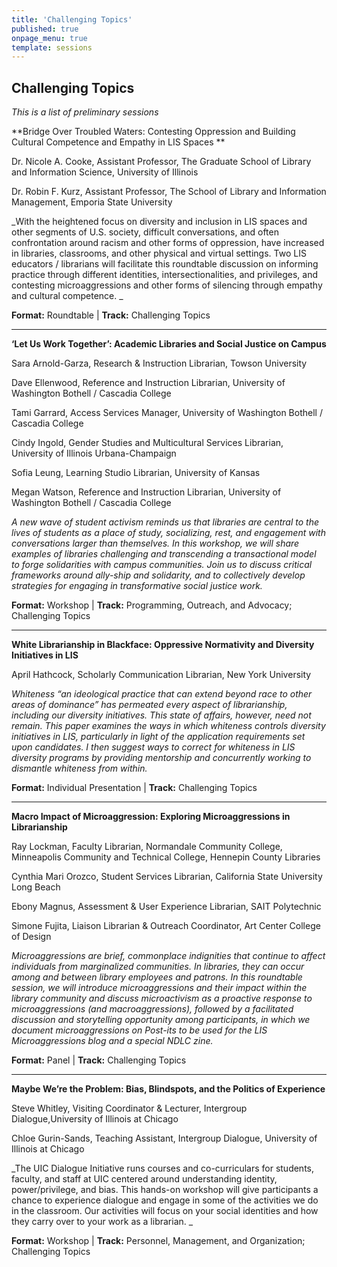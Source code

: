 ```yaml
---
title: 'Challenging Topics'
published: true
onpage_menu: true
template: sessions
---
```

## Challenging Topics
_This is a list of preliminary sessions_

**Bridge Over Troubled Waters: Contesting Oppression and Building Cultural Competence and Empathy in LIS Spaces **

Dr. Nicole A. Cooke, Assistant Professor, The Graduate School of Library and Information Science, University of Illinois

Dr. Robin F. Kurz, Assistant Professor, The School of Library and Information Management, Emporia State University

_With the heightened focus on diversity and inclusion in LIS spaces and other segments of U.S. society, difficult 
conversations, and often confrontation around racism and other forms of oppression, have increased in libraries, 
classrooms, and other physical and virtual settings. Two LIS educators / librarians will facilitate this roundtable discussion on informing practice through different identities, intersectionalities, and privileges, and contesting microaggressions and other forms of silencing through empathy and cultural competence. _

**Format:** Roundtable | **Track:** Challenging Topics

___

**‘Let Us Work Together’: Academic Libraries and Social Justice on Campus**

Sara Arnold-Garza, Research & Instruction Librarian, Towson University

Dave Ellenwood, Reference and Instruction Librarian, University of Washington Bothell / Cascadia College

Tami Garrard, Access Services Manager, University of Washington Bothell / Cascadia College

Cindy Ingold, Gender Studies and Multicultural Services Librarian, University of Illinois Urbana-Champaign

Sofia Leung, Learning Studio Librarian, University of Kansas

Megan Watson, Reference and Instruction Librarian, University of Washington Bothell / Cascadia College
 
_A new wave of student activism reminds us that libraries are central to the lives of students as a place of study, 
socializing, rest, and engagement with conversations larger than themselves. In this workshop, we will share examples
 of libraries challenging and transcending a transactional model to forge solidarities with campus communities. Join us to discuss critical frameworks around ally-ship and solidarity, and to collectively develop strategies for engaging in transformative social justice work._

**Format:** Workshop | **Track:** Programming, Outreach, and Advocacy; Challenging Topics

___

**White Librarianship in Blackface: Oppressive Normativity and Diversity Initiatives in LIS**

April Hathcock, Scholarly Communication Librarian, New York University  
 
_Whiteness “an ideological practice that can extend beyond race to other areas of dominance” has permeated every 
aspect of librarianship, including our diversity initiatives. This state of affairs, however, need not remain. This 
paper examines the ways in which whiteness controls diversity initiatives in LIS, particularly in light of the application requirements set upon candidates. I then suggest ways to correct for whiteness in LIS diversity programs by providing mentorship and concurrently working to dismantle whiteness from within._
 
**Format:** Individual Presentation | **Track:** Challenging Topics

___

**Macro Impact of Microaggression: Exploring Microaggressions in Librarianship**

Ray Lockman, Faculty Librarian, Normandale Community College, Minneapolis Community and Technical College, Hennepin County Libraries

Cynthia Mari Orozco, Student Services Librarian, California State University Long Beach

Ebony Magnus, Assessment & User Experience Librarian, SAIT Polytechnic

Simone Fujita, Liaison Librarian & Outreach Coordinator, Art Center College of Design
 
_Microaggressions are brief, commonplace indignities that continue to affect individuals from marginalized 
communities. In libraries, they can occur among and between library employees and patrons. In this roundtable 
session, we will introduce microaggressions and their impact within the library community and discuss microactivism as a proactive response to microaggressions (and macroaggressions), followed by a facilitated discussion and storytelling opportunity among participants, in which we document microaggressions on Post-its to be used for the LIS Microaggressions blog and a special NDLC zine._

**Format:** Panel | **Track:** Challenging Topics

___

**Maybe We’re the Problem: Bias, Blindspots, and the Politics of Experience**

Steve Whitley, Visiting Coordinator & Lecturer, Intergroup Dialogue,University of Illinois at Chicago

Chloe Gurin-Sands, Teaching Assistant, Intergroup Dialogue, University of Illinois at Chicago

_The UIC Dialogue Initiative runs courses and co-curriculars for students, faculty, and staff at UIC centered around 
understanding identity, power/privilege, and bias. This hands-on workshop will give participants a chance to 
experience dialogue and engage in some of the activities we do in the classroom. Our activities will focus on your social identities and how they carry over to your work as a librarian. _

**Format:** Workshop | **Track:** Personnel, Management, and Organization; Challenging Topics

